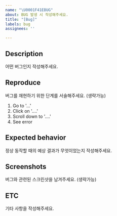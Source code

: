 ```yaml
---
name: "\U0001F41EBUG"
about: BUG 발생 시 작성해주세요.
title: "[Bug]"
labels: bug
assignees: ''

---
```


## Description
어떤 버그인지 작성해주세요.

## Reproduce
버그를 재현하기 위한 단계를 서술해주세요. (생략가능)
1. Go to '...'
2. Click on '....'
3. Scroll down to '....'
4. See error

## Expected behavior
정상 동작할 때의 예상 결과가 무엇이었는지 작성해주세요.

## Screenshots
버그와 관련된 스크린샷을 남겨주세요. (생략가능)

## ETC
기타 사항을 작성해주세요.
